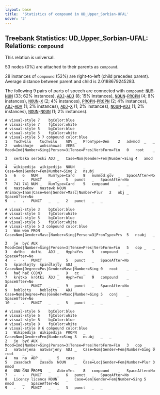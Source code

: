 ```yaml
---
layout: base
title:  'Statistics of compound in UD_Upper_Sorbian-UFAL'
udver: '2'
---
```


## Treebank Statistics: UD_Upper_Sorbian-UFAL: Relations: `compound`

This relation is universal.

53 nodes (0%) are attached to their parents as `compound`.

28 instances of `compound` (53%) are right-to-left (child precedes parent).
Average distance between parent and child is 2.0188679245283.

The following 9 pairs of parts of speech are connected with `compound`: <tt><a href="hsb_ufal-pos-NUM.html">NUM</a></tt>-<tt><a href="hsb_ufal-pos-NUM.html">NUM</a></tt> (33; 62% instances), <tt><a href="hsb_ufal-pos-ADJ.html">ADJ</a></tt>-<tt><a href="hsb_ufal-pos-ADJ.html">ADJ</a></tt> (8; 15% instances), <tt><a href="hsb_ufal-pos-NOUN.html">NOUN</a></tt>-<tt><a href="hsb_ufal-pos-PROPN.html">PROPN</a></tt> (4; 8% instances), <tt><a href="hsb_ufal-pos-NOUN.html">NOUN</a></tt>-<tt><a href="hsb_ufal-pos-X.html">X</a></tt> (2; 4% instances), <tt><a href="hsb_ufal-pos-PROPN.html">PROPN</a></tt>-<tt><a href="hsb_ufal-pos-PROPN.html">PROPN</a></tt> (2; 4% instances), <tt><a href="hsb_ufal-pos-ADJ.html">ADJ</a></tt>-<tt><a href="hsb_ufal-pos-ADV.html">ADV</a></tt> (1; 2% instances), <tt><a href="hsb_ufal-pos-ADJ.html">ADJ</a></tt>-<tt><a href="hsb_ufal-pos-X.html">X</a></tt> (1; 2% instances), <tt><a href="hsb_ufal-pos-NOUN.html">NOUN</a></tt>-<tt><a href="hsb_ufal-pos-ADJ.html">ADJ</a></tt> (1; 2% instances), <tt><a href="hsb_ufal-pos-NOUN.html">NOUN</a></tt>-<tt><a href="hsb_ufal-pos-NOUN.html">NOUN</a></tt> (1; 2% instances).


~~~ conllu
# visual-style 7	bgColor:blue
# visual-style 7	fgColor:white
# visual-style 5	bgColor:blue
# visual-style 5	fgColor:white
# visual-style 5 7 compound	color:blue
1	Tuchwilu	tuchwilu	ADV	_	PronType=Dem	2	advmod	_	_
2	wobsahuje	wobsahować	VERB	_	Mood=Ind|Number=Sing|Person=3|Tense=Pres|VerbForm=Fin	0	root	_	_
3	serbska	serbski	ADJ	_	Case=Nom|Gender=Fem|Number=Sing	4	amod	_	_
4	wikipedija	wikipedija	NOUN	_	Case=Nom|Gender=Fem|Number=Sing	2	nsubj	_	_
5	6	6	NUM	_	NumType=Card	8	nummod:gov	_	SpaceAfter=No
6	.	.	PUNCT	_	_	5	punct	_	SpaceAfter=No
7	741	741	NUM	_	NumType=Card	5	compound	_	_
8	nastawkow	nastawk	NOUN	_	Animacy=Inan|Case=Gen|Gender=Masc|Number=Plur	2	obj	_	SpaceAfter=No
9	.	.	PUNCT	_	_	2	punct	_	_

~~~


~~~ conllu
# visual-style 3	bgColor:blue
# visual-style 3	fgColor:white
# visual-style 5	bgColor:blue
# visual-style 5	fgColor:white
# visual-style 5 3 compound	color:blue
1	Wón	wón	PRON	_	Case=Nom|Gender=Masc|Number=Sing|Person=3|PronType=Prs	5	nsubj	_	_
2	je	być	AUX	_	Mood=Ind|Number=Sing|Person=3|Tense=Pres|VerbForm=Fin	5	cop	_	_
3	dołho	dołhi	ADJ	_	Hyph=Yes	5	compound	_	SpaceAfter=No
4	-	-	PUNCT	_	_	5	punct	_	SpaceAfter=No
5	špindlojty	špindlojty	ADJ	_	Case=Nom|Degree=Pos|Gender=Masc|Number=Sing	0	root	_	_
6	hač	hač	CCONJ	_	_	9	cc	_	_
7	krótko	krótki	ADJ	_	Hyph=Yes	9	compound	_	SpaceAfter=No
8	-	-	PUNCT	_	_	9	punct	_	SpaceAfter=No
9	boblojty	boblojty	ADJ	_	Case=Nom|Degree=Pos|Gender=Masc|Number=Sing	5	conj	_	SpaceAfter=No
10	.	.	PUNCT	_	_	5	punct	_	_

~~~


~~~ conllu
# visual-style 6	bgColor:blue
# visual-style 6	fgColor:white
# visual-style 8	bgColor:blue
# visual-style 8	fgColor:white
# visual-style 8 6 compound	color:blue
1	Wikipedija	Wikipedija	PROPN	_	Case=Nom|Gender=Fem|Number=Sing	3	nsubj	_	_
2	je	być	AUX	_	Mood=Ind|Number=Sing|Person=3|Tense=Pres|VerbForm=Fin	3	cop	_	_
3	natwarjena	natwarjeny	ADJ	_	Case=Nom|Gender=Fem|Number=Sing	0	root	_	_
4	na	na	ADP	_	_	5	case	_	_
5	zasadach	zasada	NOUN	_	Case=Loc|Gender=Fem|Number=Plur	3	nmod	_	_
6	GNU	GNU	PROPN	_	Abbr=Yes	8	compound	_	SpaceAfter=No
7	-	-	PUNCT	_	_	6	punct	_	SpaceAfter=No
8	Licency	licenca	NOUN	_	Case=Gen|Gender=Fem|Number=Sing	5	nmod	_	SpaceAfter=No
9	.	.	PUNCT	_	_	3	punct	_	_

~~~


